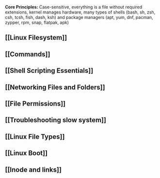 **Core Principles:** Case-sensitive, everything is a file without required extensions, kernel manages hardware, many types of shells (bash, sh, zsh, csh, tcsh, fish, dash, ksh) and package managers (apt, yum, dnf, pacman, zypper, rpm, snap, flatpak, apk)
## [[Linux Filesystem]]
## [[Commands]]
## [[Shell Scripting Essentials]]

## [[Networking Files and Folders]]
## [[File Permissions]]
## [[Troubleshooting slow system]]
## [[Linux File Types]]
## [[Linux Boot]]
## [[Inode and links]]
